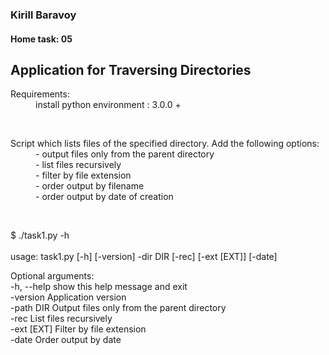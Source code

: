 ### Kirill Baravoy

#### Home task: 05

## Application for Traversing Directories

<dl>
  <dt>Requirements:</dt>
  <dd>install python environment : 3.0.0 +</dd>
</dl>
<br>
<dl>
  <dt>Script which lists files of the specified directory. Add the following options:</dt>
  <dd> - output files only from the parent directory </dd>
  <dd> - list files recursively </dd>
  <dd> - filter by file extension </dd>
  <dd> - order output by filename </dd>
  <dd> - order output by date of creation </dd>
</dl>
<br>

$ ./task1.py -h <br>                    
usage: task1.py [-h] [-version] -dir DIR [-rec] [-ext [EXT]] [-date]<br>

Optional arguments:<br>
  -h, --help  show this help message and exit<br>
  -version    Application version<br>
  -path DIR    Output files only from the parent directory<br>
  -rec        List files recursively<br>
  -ext [EXT]  Filter by file extension<br>
  -date       Order output by date<br>

